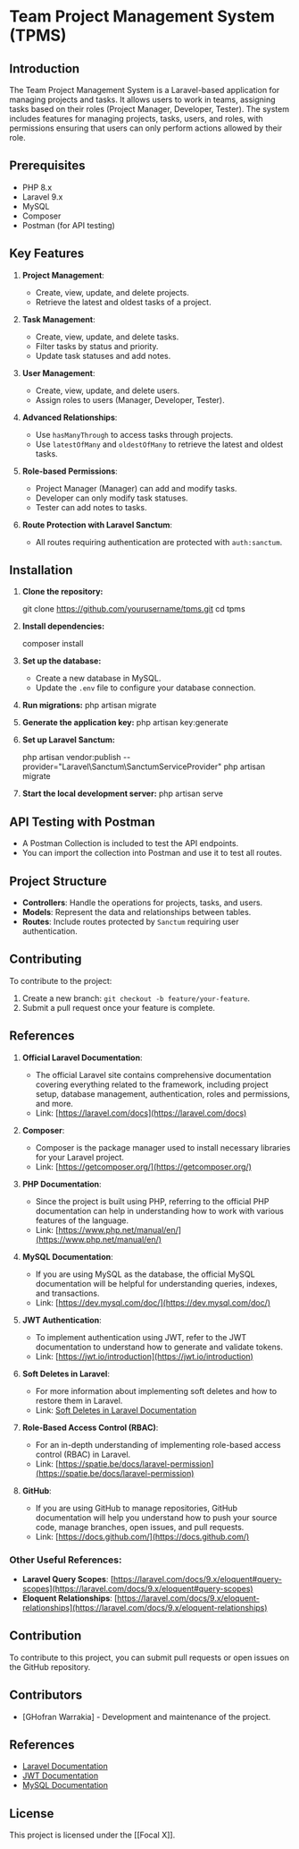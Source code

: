 # Team Project Management System (TPMS)

## Introduction
The Team Project Management System is a Laravel-based application for managing projects and tasks. It allows users to work in teams, assigning tasks based on their roles (Project Manager, Developer, Tester). The system includes features for managing projects, tasks, users, and roles, with permissions ensuring that users can only perform actions allowed by their role.

## Prerequisites
- PHP 8.x
- Laravel 9.x
- MySQL
- Composer
- Postman (for API testing)

## Key Features
1. **Project Management**:
   - Create, view, update, and delete projects.
   - Retrieve the latest and oldest tasks of a project.
   
2. **Task Management**:
   - Create, view, update, and delete tasks.
   - Filter tasks by status and priority.
   - Update task statuses and add notes.
   
3. **User Management**:
   - Create, view, update, and delete users.
   - Assign roles to users (Manager, Developer, Tester).

4. **Advanced Relationships**:
   - Use `hasManyThrough` to access tasks through projects.
   - Use `latestOfMany` and `oldestOfMany` to retrieve the latest and oldest tasks.
   
5. **Role-based Permissions**:
   - Project Manager (Manager) can add and modify tasks.
   - Developer can only modify task statuses.
   - Tester can add notes to tasks.
   
6. **Route Protection with Laravel Sanctum**:
   - All routes requiring authentication are protected with `auth:sanctum`.

## Installation

1. **Clone the repository:**

   git clone https://github.com/yourusername/tpms.git
   cd tpms
 

2. **Install dependencies:**

   composer install
  

3. **Set up the database:**
   - Create a new database in MySQL.
   - Update the `.env` file to configure your database connection.

4. **Run migrations:**
   php artisan migrate


5. **Generate the application key:**
   php artisan key:generate


6. **Set up Laravel Sanctum:**

   php artisan vendor:publish --provider="Laravel\Sanctum\SanctumServiceProvider"
   php artisan migrate
  

7. **Start the local development server:**
   php artisan serve

## API Testing with Postman
- A Postman Collection is included to test the API endpoints.
- You can import the collection into Postman and use it to test all routes.

## Project Structure

- **Controllers**: Handle the operations for projects, tasks, and users.
- **Models**: Represent the data and relationships between tables.
- **Routes**: Include routes protected by `Sanctum` requiring user authentication.


## Contributing
To contribute to the project:
1. Create a new branch: `git checkout -b feature/your-feature`.
2. Submit a pull request once your feature is complete.



## References

1. **Official Laravel Documentation**:
   - The official Laravel site contains comprehensive documentation covering everything related to the framework, including project setup, database management, authentication, roles and permissions, and more.
   - Link: [https://laravel.com/docs](https://laravel.com/docs)

2. **Composer**:
   - Composer is the package manager used to install necessary libraries for your Laravel project.
   - Link: [https://getcomposer.org/](https://getcomposer.org/)

3. **PHP Documentation**:
   - Since the project is built using PHP, referring to the official PHP documentation can help in understanding how to work with various features of the language.
   - Link: [https://www.php.net/manual/en/](https://www.php.net/manual/en/)

4. **MySQL Documentation**:
   - If you are using MySQL as the database, the official MySQL documentation will be helpful for understanding queries, indexes, and transactions.
   - Link: [https://dev.mysql.com/doc/](https://dev.mysql.com/doc/)

5. **JWT Authentication**:
   - To implement authentication using JWT, refer to the JWT documentation to understand how to generate and validate tokens.
   - Link: [https://jwt.io/introduction](https://jwt.io/introduction)

6. **Soft Deletes in Laravel**:
   - For more information about implementing soft deletes and how to restore them in Laravel.
   - Link: [Soft Deletes in Laravel Documentation](https://laravel.com/docs/9.x/eloquent#soft-deleting)

7. **Role-Based Access Control (RBAC)**:
   - For an in-depth understanding of implementing role-based access control (RBAC) in Laravel.
   - Link: [https://spatie.be/docs/laravel-permission](https://spatie.be/docs/laravel-permission)

8. **GitHub**:
   - If you are using GitHub to manage repositories, GitHub documentation will help you understand how to push your source code, manage branches, open issues, and pull requests.
   - Link: [https://docs.github.com/](https://docs.github.com/)

### Other Useful References:
- **Laravel Query Scopes**: [https://laravel.com/docs/9.x/eloquent#query-scopes](https://laravel.com/docs/9.x/eloquent#query-scopes)
- **Eloquent Relationships**: [https://laravel.com/docs/9.x/eloquent-relationships](https://laravel.com/docs/9.x/eloquent-relationships)

## Contribution
To contribute to this project, you can submit pull requests or open issues on the GitHub repository.

## Contributors

- [GHofran Warrakia] - Development and maintenance of the project.

## References

- [Laravel Documentation](https://laravel.com/docs)
- [JWT Documentation](https://jwt.io/)
- [MySQL Documentation](https://dev.mysql.com/doc/)

## License

This project is licensed under the [[Focal X]].
